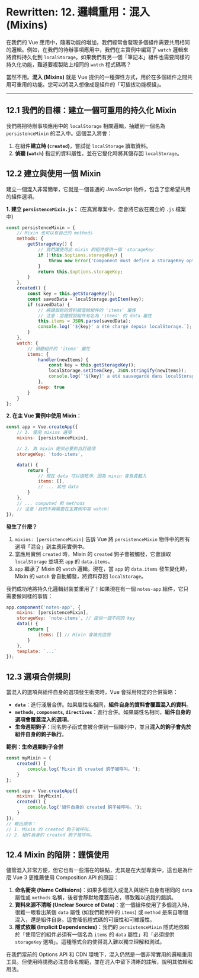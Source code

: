 # **Rewritten: 12. 邏輯重用：混入 (Mixins)**

在我們的 Vue 應用中，隨著功能的增加，我們經常會發現多個組件需要共用相同的邏輯。例如，在我們的待辦事項應用中，我們在主實例中編寫了 `watch` 邏輯來將資料持久化到 `localStorage`。如果我們有另一個「筆記本」組件也需要同樣的持久化功能，難道要複製貼上相同的 `watch` 程式碼嗎？

當然不用。**混入 (Mixins)** 就是 Vue 提供的一種彈性方式，用於在多個組件之間共用可重用的功能。您可以將混入想像成是組件的「可插拔功能模組」。

---

## **12.1 我們的目標：建立一個可重用的持久化 Mixin**

我們將把待辦事項應用中的 `localStorage` 相關邏輯，抽離到一個名為 `persistenceMixin` 的混入中。這個混入將會：
1.  在組件**建立時 (`created`)**，嘗試從 `localStorage` 讀取資料。
2.  **偵聽 (`watch`)** 指定的資料屬性，並在它變化時將其儲存回 `localStorage`。

## **12.2 建立與使用一個 Mixin**

建立一個混入非常簡單，它就是一個普通的 JavaScript 物件，包含了您希望共用的組件選項。

**1. 建立 `persistenceMixin.js`：**
(在真實專案中，您會將它放在獨立的 `.js` 檔案中)
```javascript
const persistenceMixin = {
    // Mixin 也可以有自己的 methods
    methods: {
        getStorageKey() {
            // 我們讓使用此 mixin 的組件提供一個 'storageKey'
            if (!this.$options.storageKey) {
                throw new Error('Component must define a storageKey option to use persistenceMixin.');
            }
            return this.$options.storageKey;
        }
    },
    created() {
        const key = this.getStorageKey();
        const savedData = localStorage.getItem(key);
        if (savedData) {
            // 將讀取到的資料賦值給組件的 'items' 屬性
            // 注意：這裡假設組件有名為 'items' 的 data 屬性
            this.items = JSON.parse(savedData);
            console.log(`'${key}' a été chargé depuis localStorage.`);
        }
    },
    watch: {
        // 偵聽組件的 'items' 屬性
        items: {
            handler(newItems) {
                const key = this.getStorageKey();
                localStorage.setItem(key, JSON.stringify(newItems));
                console.log(`'${key}' a été sauvegardé dans localStorage.`);
            },
            deep: true
        }
    }
};
```

**2. 在主 Vue 實例中使用 Mixin：**
```javascript
const app = Vue.createApp({
    // 1. 使用 mixins 選項
    mixins: [persistenceMixin],

    // 2. 為 mixin 提供必要的自訂選項
    storageKey: 'todo-items',

    data() {
        return {
            // 現在 data 可以很乾淨，因為 mixin 會負責載入
            items: [], 
            // ... 其他 data
        }
    },
    // ... computed 和 methods
    // 注意：我們不再需要在主實例中寫 watch!
});
```
**發生了什麼？**
1.  `mixins: [persistenceMixin]` 告訴 Vue 將 `persistenceMixin` 物件中的所有選項「混合」到主應用實例中。
2.  當應用實例 `created` 時，Mixin 的 `created` 鉤子會被觸發，它會讀取 `localStorage` 並填充 `app` 的 `data.items`。
3.  `app` 繼承了 Mixin 的 `watch` 邏輯。現在，當 `app` 的 `data.items` 發生變化時，Mixin 的 `watch` 會自動觸發，將資料存回 `localStorage`。

我們成功地將持久化邏輯封裝並重用了！如果現在有一個 `notes-app` 組件，它只需要做同樣的事情：
```javascript
app.component('notes-app', {
    mixins: [persistenceMixin],
    storageKey: 'note-items', // 提供一個不同的 key
    data() {
        return {
            items: [] // Mixin 會填充這個
        }
    },
    template: `...`
});
```

## **12.3 選項合併規則**

當混入的選項與組件自身的選項發生衝突時，Vue 會採用特定的合併策略：

*   **`data`**：進行淺層合併。如果屬性名相同，**組件自身的資料會覆蓋混入的資料**。
*   **`methods`, `components`, `directives`**：進行合併。如果屬性名相同，**組件自身的選項會覆蓋混入的選項**。
*   **生命週期鉤子**：同名鉤子函式會被合併到一個陣列中，並且**混入的鉤子會先於組件自身的鉤子執行**。

**範例：生命週期鉤子合併**
```javascript
const myMixin = {
    created() {
        console.log('Mixin 的 created 鉤子被呼叫。');
    }
};

const app = Vue.createApp({
    mixins: [myMixin],
    created() {
        console.log('組件自身的 created 鉤子被呼叫。');
    }
});
// 輸出順序：
// 1. Mixin 的 created 鉤子被呼叫。
// 2. 組件自身的 created 鉤子被呼叫。
```

## **12.4 Mixin 的陷阱：謹慎使用**

儘管混入非常方便，但它也有一些潛在的缺點，尤其是在大型專案中，這也是為什麼 Vue 3 更推薦使用 Composition API 的原因：

1.  **命名衝突 (Name Collisions)**：如果多個混入或混入與組件自身有相同的 `data` 屬性或 `methods` 名稱，後者會靜默地覆蓋前者，導致難以追蹤的錯誤。
2.  **資料來源不清晰 (Unclear Source of Data)**：當一個組件使用了多個混入時，很難一眼看出某個 `data` 屬性 (如我們範例中的 `items`) 或 `method` 是來自哪個混入，還是組件自身。這會降低程式碼的可讀性和可維護性。
3.  **隱式依賴 (Implicit Dependencies)**：我們的 `persistenceMixin` 隱式地依賴於「使用它的組件必須有一個名為 `items` 的 `data` 屬性」和「必須提供 `storageKey` 選項」。這種隱式合約使得混入難以獨立理解和測試。

在我們當前的 Options API 和 CDN 環境下，混入仍然是一個非常實用的邏輯重用工具。但使用時請務必注意命名規範，並在混入中留下清晰的註解，說明其依賴和用法。